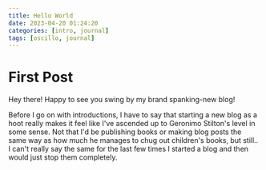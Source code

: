 ```yaml
---
title: Hello World
date: 2023-04-20 01:24:20
categories: [intro, journal]
tags: [oscillo, journal]
---
```


# First Post

Hey there!
Happy to see you swing by my brand spanking-new blog!

Before I go on with introductions, I have to say that starting a new blog as a hoot really makes it feel like I've ascended up to Geronimo Stilton's level in some sense.
Not that I'd be publishing books or making blog posts the same way as how much he manages to chug out children's books, but still.. I can't really say the same for the last few times I started a blog and then would just stop them completely.
